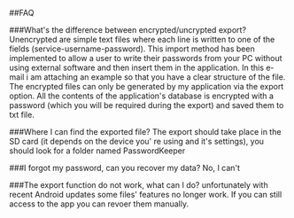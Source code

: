 ##FAQ

###What's the difference between encrypted/uncrypted export?
Unencrypted are simple text files where each line is written to one of the fields (service-username-password). This import method has been implemented to allow a user to write their passwords from your PC without using external software and then insert them in the application. In this e-mail i am attaching an example so that you have a clear structure of the file.
The encrypted files can only be generated by my application via the export option. All the contents of the application's database is encrypted with a password (which you will be required during the export) and saved them to txt file. 

###Where I can find the exported file?
The export should take place in the SD card (it depends on the device you' re using and it's settings), you should look for a folder named PasswordKeeper

###I forgot my password, can you recover my data?
No, I can't

###The export function do not work, what can I do?
unfortunately with recent Android updates some files' features no longer work.
If you can still access to the app you can revoer them manually.

